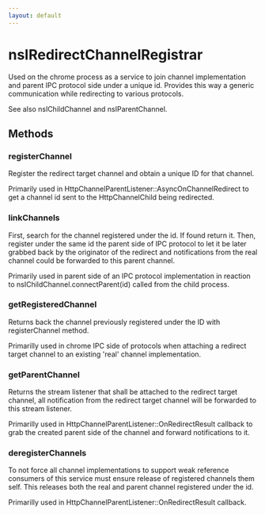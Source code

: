 ```yaml
---
layout: default
---
```


# nsIRedirectChannelRegistrar #

Used on the chrome process as a service to join channel implementation
and parent IPC protocol side under a unique id.  Provides this way a generic
communication while redirecting to various protocols.

See also nsIChildChannel and nsIParentChannel.


## Methods ##

### registerChannel ###

Register the redirect target channel and obtain a unique ID for that
channel.

Primarily used in HttpChannelParentListener::AsyncOnChannelRedirect to get
a channel id sent to the HttpChannelChild being redirected.


### linkChannels ###

First, search for the channel registered under the id.  If found return
it.  Then, register under the same id the parent side of IPC protocol
to let it be later grabbed back by the originator of the redirect and
notifications from the real channel could be forwarded to this parent
channel.

Primarily used in parent side of an IPC protocol implementation
in reaction to nsIChildChannel.connectParent(id) called from the child
process.


### getRegisteredChannel ###

Returns back the channel previously registered under the ID with
registerChannel method.

Primarilly used in chrome IPC side of protocols when attaching a redirect
target channel to an existing 'real' channel implementation.


### getParentChannel ###

Returns the stream listener that shall be attached to the redirect target
channel, all notification from the redirect target channel will be
forwarded to this stream listener.

Primarilly used in HttpChannelParentListener::OnRedirectResult callback
to grab the created parent side of the channel and forward notifications
to it.


### deregisterChannels ###

To not force all channel implementations to support weak reference
consumers of this service must ensure release of registered channels them
self.  This releases both the real and parent channel registered under
the id.

Primarilly used in HttpChannelParentListener::OnRedirectResult callback.

